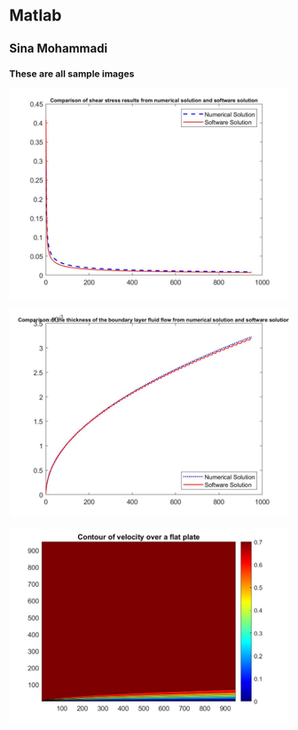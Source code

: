 # Matlab

## Sina Mohammadi

### These are all sample images

![Sample 1](./assets/images/Comparison_of_shear_stress_results_from_numerical_solution_and_software.jpg)

![Sample 2](./assets/images/Comparison_of_the_thickness_of_the_boundary_layer_fluid_flow_from.jpg)

![Sample 3](./assets/images/Contour%20of%20velocity%20over%20a%20flat%20plate.jpg)
